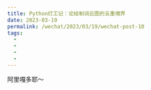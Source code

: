```yaml
---
title: Python打工记：论绘制词云图的五重境界
date: 2023-03-19
permalink: /wechat/2023/03/19/wechat-post-10
tags:
  - 
  - 
  - 
  - 
---
```


阿里嘎多耶～